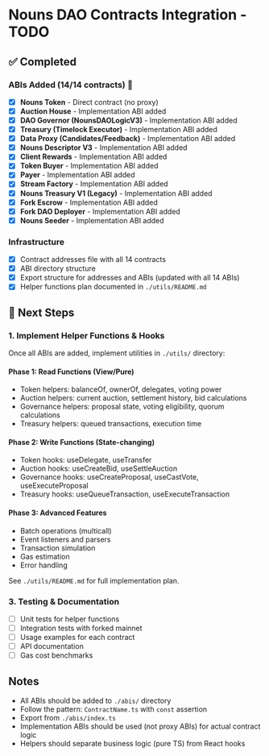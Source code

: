 # Nouns DAO Contracts Integration - TODO

## ✅ Completed

### ABIs Added (14/14 contracts) 🎉
- [x] **Nouns Token** - Direct contract (no proxy)
- [x] **Auction House** - Implementation ABI added
- [x] **DAO Governor (NounsDAOLogicV3)** - Implementation ABI added
- [x] **Treasury (Timelock Executor)** - Implementation ABI added
- [x] **Data Proxy (Candidates/Feedback)** - Implementation ABI added
- [x] **Nouns Descriptor V3** - Implementation ABI added
- [x] **Client Rewards** - Implementation ABI added
- [x] **Token Buyer** - Implementation ABI added
- [x] **Payer** - Implementation ABI added
- [x] **Stream Factory** - Implementation ABI added
- [x] **Nouns Treasury V1 (Legacy)** - Implementation ABI added
- [x] **Fork Escrow** - Implementation ABI added
- [x] **Fork DAO Deployer** - Implementation ABI added
- [x] **Nouns Seeder** - Implementation ABI added

### Infrastructure
- [x] Contract addresses file with all 14 contracts
- [x] ABI directory structure
- [x] Export structure for addresses and ABIs (updated with all 14 ABIs)
- [x] Helper functions plan documented in `./utils/README.md`

## 🚧 Next Steps

### 1. Implement Helper Functions & Hooks

Once all ABIs are added, implement utilities in `./utils/` directory:

#### Phase 1: Read Functions (View/Pure)
- Token helpers: balanceOf, ownerOf, delegates, voting power
- Auction helpers: current auction, settlement history, bid calculations
- Governance helpers: proposal state, voting eligibility, quorum calculations
- Treasury helpers: queued transactions, execution time

#### Phase 2: Write Functions (State-changing)
- Token hooks: useDelegate, useTransfer
- Auction hooks: useCreateBid, useSettleAuction
- Governance hooks: useCreateProposal, useCastVote, useExecuteProposal
- Treasury hooks: useQueueTransaction, useExecuteTransaction

#### Phase 3: Advanced Features
- Batch operations (multicall)
- Event listeners and parsers
- Transaction simulation
- Gas estimation
- Error handling

See `./utils/README.md` for full implementation plan.

### 3. Testing & Documentation

- [ ] Unit tests for helper functions
- [ ] Integration tests with forked mainnet
- [ ] Usage examples for each contract
- [ ] API documentation
- [ ] Gas cost benchmarks

## Notes

- All ABIs should be added to `./abis/` directory
- Follow the pattern: `ContractName.ts` with `const` assertion
- Export from `./abis/index.ts`
- Implementation ABIs should be used (not proxy ABIs) for actual contract logic
- Helpers should separate business logic (pure TS) from React hooks

